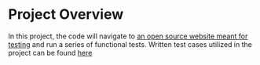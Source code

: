 # Project Overview

In this project, the code will navigate to [an open source website meant for testing](https://www.magento.softwaretestingboard.com) and run a series of functional tests. Written test cases utilized in the project can be found [here](TODO)